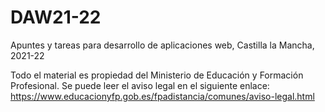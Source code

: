 # DAW21-22
Apuntes y tareas para desarrollo de aplicaciones web, Castilla la Mancha, 2021-22

Todo el material es propiedad del Ministerio de Educación y Formación Profesional.
Se puede leer el aviso legal en el siguiente enlace:
https://www.educacionyfp.gob.es/fpadistancia/comunes/aviso-legal.html
